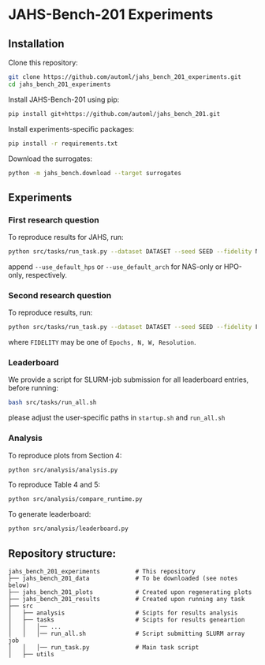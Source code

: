 # JAHS-Bench-201 Experiments


## Installation

Clone this repository:

```bash
git clone https://github.com/automl/jahs_bench_201_experiments.git
cd jahs_bench_201_experiments
```

Install JAHS-Bench-201 using pip:

```bash
pip install git+https://github.com/automl/jahs_bench_201.git
```

Install experiments-specific packages:

```bash
pip install -r requirements.txt
```

Download the surrogates:

```bash
python -m jahs_bench.download --target surrogates
```

    

## Experiments

### First research question
To reproduce results for JAHS, run:

```bash
python src/tasks/run_task.py --dataset DATASET --seed SEED --fidelity None
```

append `--use_default_hps` or `--use_default_arch` for NAS-only or HPO-only, respectively.

### Second research question
To reproduce results, run:

```bash
python src/tasks/run_task.py --dataset DATASET --seed SEED --fidelity FIDELITY
```

where `FIDELITY` may be one of `Epochs, N, W, Resolution`.

### Leaderboard

We provide a script for SLURM-job submission for all leaderboard entries, before running:

```bash
bash src/tasks/run_all.sh
```

please adjust the user-specific paths in `startup.sh` and `run_all.sh`

### Analysis

To reproduce plots from Section 4:

```bash
python src/analysis/analysis.py
```

To reproduce Table 4 and 5:

```bash
python src/analysis/compare_runtime.py
```

To generate leaderboard: 

```bash
python src/analysis/leaderboard.py
```


## Repository structure:

    jahs_bench_201_experiments          # This repository
    ├── jahs_bench_201_data             # To be downloaded (see notes below)
    ├── jahs_bench_201_plots            # Created upon regenerating plots
    ├── jahs_bench_201_results          # Created upon running any task
    ├── src
    │   ├── analysis                    # Scipts for results analysis
    │   ├── tasks                       # Scipts for results geneartion
    │   │   │── ...
    │   │   │── run_all.sh              # Script submitting SLURM array job
    │   │   │── run_task.py             # Main task script
    │   ├── utils
